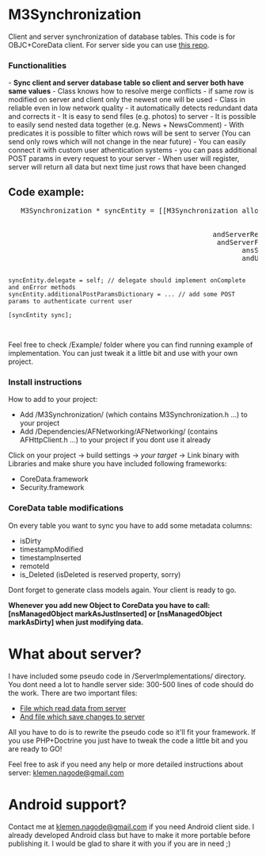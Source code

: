 M3Synchronization
=================

Client and server synchronization of database tables. This code is for OBJC+CoreData client. For server side you can use <a href="#">this repo</a>.

<h3>Functionalities</h3>
- <b>Sync client and server database table so client and server both have same values</b>
- Class knows how to resolve merge conflicts - if same row is modified on server and client only the newest one will be used
- Class in reliable even in low network quality - it automatically detects redundant data and corrects it
- It is easy to send files (e.g. photos) to server
- It is possible to easily send nested data together (e.g. News + NewsComment)
- With predicates it is possible to filter which rows will be sent to server (You can send only rows which will not change in the near future)
- You can easily connect it with custom user athentication systems - you can pass additional POST params in every request to your server
- When user will register, server will return all data but next time just rows that have been changed

<h2>Code example:</h2>
<pre>
   M3Synchronization * syncEntity = [[M3Synchronization alloc] initForClass: @"Car"
                                                                  andContext: context
                                                                andServerUrl: kWebsiteUrl
                                                 andServerReceiverScriptName: kServerReceiverScript
                                                  andServerFetcherScriptName: kServerFetcherScript
                                                        ansSyncedTableFields:@[@"licenceNumber", @"manufacturer", @"model"]
                                                        andUniqueTableFields:@[@"licenceNumber"]];
                                                
                                                
    syncEntity.delegate = self; // delegate should implement onComplete and onError methods
    syncEntity.additionalPostParamsDictionary = ... // add some POST params to authenticate current user
    
    [syncEntity sync];
</pre>

Feel free to check /Example/ folder where you can find running example of implementation. You can just tweak it a little bit and use with your own project.

<h3>Install instructions</h3>

How to add to your project:

- Add /M3Synchronization/ (which contains M3Synchronization.h ...) to your project
- Add /Dependencies/AFNetworking/AFNetworking/ (contains AFHttpClient.h ...) to your project if you dont use it already

Click on your project -> build settings -> <i>your target</i> -> Link binary with Libraries and make shure you have included following frameworks:

- CoreData.framework
- Security.framework

<h3>CoreData table modifications</h3>

On every table you want to sync you have to add some metadata columns:
- isDirty
- timestampModified
- timestampInserted
- remoteId
- is_Deleted (isDeleted is reserved property, sorry)

Dont forget to generate class models again. Your client is ready to go.

<b>Whenever you add new Object to CoreData you have to call: [nsManagedObject markAsJustInserted] or [nsManagedObject markAsDirty] when just modifying data.</b>



<h1>What about server?</h1>
I have included some pseudo code in /ServerImplementations/ directory. You dont need a lot to handle server side: 300-500 lines of code should do the work. There are two important files:

- <a href="https://github.com/knagode/M3Synchronization/blob/master/ServerImplementations/PHP%2BDoctrine/synchronizationGet.php">File which read data from server</a>
- <a href="https://github.com/knagode/M3Synchronization/blob/master/ServerImplementations/PHP%2BDoctrine/synchronizationSave.php">And file which save changes to server</a>

All you have to do is to rewrite the pseudo code so it'll fit your framework. If you use PHP+Doctrine you just have to tweak the code a little bit and you are ready to GO!

Feel free to ask if you need any help or more detailed instructions about server: <a href="mailto:klemen.nagode@gmail.com">klemen.nagode@gmail.com</a>

<h1>Android support?</h1>
Contact me at <a href="mailto:klemen.nagode@gmail.com">klemen.nagode@gmail.com</a> if you need Android client side. I already developed Android class but have to make it more portable before publishing it. I would be glad to share it with you if you are in need ;)

